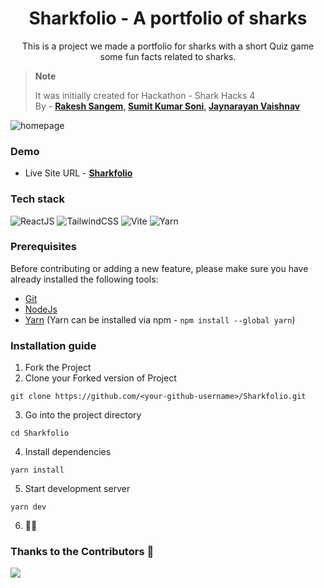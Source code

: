 <div align="center">

# Sharkfolio -  A portfolio of sharks

This is a project we made a portfolio for sharks with a short Quiz game some fun facts related to sharks.

</div>

> **Note** 
>
> It was initially created for Hackathon - Shark Hacks 4 <br> 
> By - **[Rakesh Sangem](https://github.com/RakeshSangem), [Sumit Kumar Soni](https://github.com/zelfroster), [Jaynarayan Vaishnav](https://github.com/jaynarayan-vaishnav)**

<!--
## Table of contents

- [Overview](#overview)
  - [Screenshot](#screenshot)
  - [Links](#links)
- [Process](#process)
  - [Built with](#built-with)
  - [What we learned](#what-we-learned)
- [Author](#author)
### Overview


### Screenshot

##### Homepage:
-->
![homepage](https://user-images.githubusercontent.com/54346106/193443537-deab1b57-450d-4a1b-885e-0bb417b09882.png)

<!--
##### explore page:
![explore](https://user-images.githubusercontent.com/54346106/193443578-fb45987c-795d-410b-87fb-658815a8422b.png)

##### Fun facts:
![funfact](https://user-images.githubusercontent.com/54346106/193443617-23adb574-53d0-4e3a-8e8e-27e0b1b936cb.png)

##### Short quiz:
![quiz](https://user-images.githubusercontent.com/54346106/193443676-af01124a-b054-4c9d-b8ab-deea7f65abfb.png)
## Process
-->

### Demo

- Live Site URL - **[Sharkfolio](https://sharkfolio.vercel.app/)**

### Tech stack

![ReactJS](https://img.shields.io/badge/ReactJS-blue?style=for-the-badge&logo=react&logoColor=white)
![TailwindCSS](https://img.shields.io/badge/TailwindCSS-blue?style=for-the-badge&logo=tailwindcss&logoColor=white)
![Vite](https://img.shields.io/badge/Vite-blue?style=for-the-badge&logo=vite&logoColor=white)
![Yarn](https://img.shields.io/badge/Yarn-blue?style=for-the-badge&logo=yarn&logoColor=white)


### Prerequisites

Before contributing or adding a new feature, please make sure you have already installed the following tools:

- [Git](https://git-scm.com/downloads)
- [NodeJs](https://nodejs.org/en/download/)
- [Yarn](https://classic.yarnpkg.com/lang/en/docs/install/#debian-stable) (Yarn can be installed via npm - 
 ```npm install --global yarn```)


### Installation guide

1. Fork the Project
2. Clone your Forked version of Project
```
git clone https://github.com/<your-github-username>/Sharkfolio.git
```
3. Go into the project directory
```
cd Sharkfolio
```
4. Install dependencies
```
yarn install
```
5. Start development server
```
yarn dev
```
6. 🕺🕺 

### Thanks to the Contributors 🥳

<a href="https://github.com/Rakeshsangem/Sharkfolio/graphs/contributors">
  <img src="https://contrib.rocks/image?repo=Rakeshsangem/Sharkfolio" />
</a>
